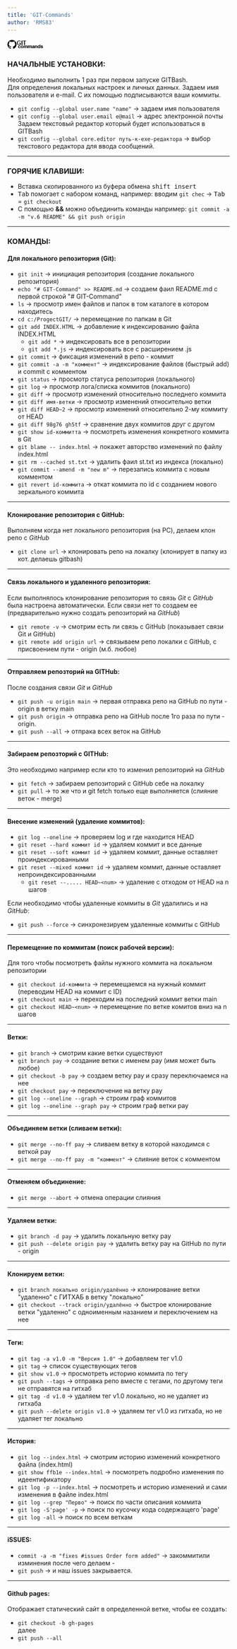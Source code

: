 ```yaml
---
title: 'GIT-Commands'
author: 'RMS83'
---
```

![Git-commands](/img/Logo.png)

### НАЧАЛЬНЫЕ УСТАНОВКИ:
Необходимо выполнить 1 раз при первом запуске GITBash.  
Для определения локальных настроек и личных данных.
Задаем имя пользователя и e-mail. С их помощью подписываются ваши коммиты.
* `git config --global user.name "name"`  -> задаем имя пользователя    
* `git config --global user.email e@mail` -> адрес электронной почты  
Задаем текстовый редактор который будет использоваться в GITBash  
* `git config --global core.editor путь-к-exe-редактора` -> выбор 
текстового редактора для ввода сообщений.
---
### ГОРЯЧИЕ КЛАВИШИ:
* Вставка скопированного из буфера обмена <kbd>shift insert</kbd>  
* <kbd>Tab</kbd> помогает с набором команд, например: вводим `git chec` -> <kbd>Tab</kbd> = `git checkout`
* С помощью **&&** можно объединить команды например: `git commit -a -m "v.6 README" && git push origin`
---
### КОМАНДЫ: 
#### Для локального репозитория (Git):
* `git init` 						-> инициация репозитория (создание локального репозитория)
* `echo "# GIT-Command" >> README.md` 			-> создаем фаил README.md с первой строкой "# GIT-Command"
* `ls` 							-> просмотр имен файлов и папок в том каталоге в котором находитесь
* `cd c:/ProgectGIT/`	 				-> перемещение по папкам в Git
* `git add INDEX.HTML`   				-> добавление к индексированию файла INDEX.HTML
    * `git add *`			 		-> индексировать все в репозитории
	* `git add *.js` 				-> индексировать все с расширением .js
* `git commit`			 			-> фиксация изменений в репо - коммит 
* `git commit -a -m "коммент"` 				-> индексирование файлов (быстрый add) и commit с комментом	
* `git status`						-> просмотр статуса репозитория (локального)
* `git log` 						-> просмотр лога/списка коммитов (локального)
* `git diff` 						-> просмотр изменений относительно последнего коммита  
* `git diff имя-ветки` 					-> просмотр изменений относительно ветки
* `git diff HEAD~2` 					-> просмотр изменений относительно 2-му коммиту от HEAD
* `git diff 98g76 gh5tf` 				-> сравнение двух коммитов друг с другом	
* `git show id-коммитта` 				-> посмотреть изменения конкретного коммита в Git
* `git blame -- index.html`				-> покажет авторство изменений по файлу index.html
* `git rm --cached st.txt` 				-> удалить фаил st.txt из индекса (локально)
* `git commit --amend -m "new m"` 			-> перезапись коммита с новым комментом
* `git revert id-коммита` 				-> откат коммита по id с созданием нового зеркального коммита
---
#### Клонирование репозитория с GitHub:
Выполняем когда нет локального репозитория (на PC), делаем клон репо с _GitHub_
* `git clone url` 		 			-> клонировать репо на локалку (клонирует в папку из кот. делаешь gitbash)
---
#### Связь локального и удаленного репозитория:
Если выполнялось клонирование репозитория то связь _Git_ с _GitHub_ была настроена автоматически. Если связи нет то создаем ее (предварительно нужно создать репозиторий на _GitHub_)
* `git remote -v`		 			-> смотрим есть ли связь с GitHub (показывает связи Git и GitHub)
* `git remote add origin url` 				-> связываем репо локалки с GitHub, с присвоением пути - origin (м.б. любое)
---
#### Отправляем репозторий на GITHub:
После создания связи _Git_ и _GitHub_ 
* `git push -u origin main` 				-> первая отправка репо на GitHub по пути - origin в ветку main
* `git push origin`			 		-> отправка репо на GitHub после 1го раза по пути - origin.
* `git push --all`					-> отпрака всех веток на GitHub
---
#### Забираем репозторий с GITHub:
Это необходимо например если кто то изменил репозиторий на _GitHub_
* `git fetch`						-> забираем репозиторий с GitHub себе на локалку  
* `git pull`						-> то же что и git fetch только еще выполняется (слияние веток - merge)
---
#### Внесение изменений (удаление коммитов):
* `git log --oneline`					-> проверяем log и где находится HEAD 
* `git reset --hard коммит id`				-> удаляем коммит и все данные
* `git reset --soft коммит id`				-> удаляем коммит, данные оставляет проиндексированными
* `git reset --mixed коммит id`				-> удаляем коммит, данные оставляет непроиндексированными
	* `git reset --..... HEAD~<num>`		-> удаление с отходом от HEAD на n шагов
  
Если необходимо чтобы удаленные коммиты в _Git_ удалились и на _GitHub_:  
* `git push --force`					-> синхронезируем удаленные коммиты с GitHub
---
#### Перемещение по коммитам (поиск рабочей версии):
Для того чтобы посмотреть файлы нужного коммита на локальном репозитории  
* `git checkout id-коммита`				-> перемещаемся на нужный коммит (переводим HEAD на коммит с ID)
* `git checkout main`					-> переходим на последний коммит ветки main
* `git checkout HEAD~<num>`				-> перемещение по ветке комитов вниз на n шагов 
---
#### Ветки:
* `git branch`						-> смотрим какие ветки существуют
* `git branch pay`					-> создание ветки с именем pay (имя может быть любое)
* `git checkout -b pay`					-> создаем ветку pay и сразу переключаемся на нее
* `git checkout pay`					-> переключение на ветку pay
* `git log --oneline --graph`				-> строим граф коммитов
* `git log --oneline --graph pay`			-> строим граф ветки pay
---
#### Объединяем ветки (сливаем ветки):
* `git merge --no-ff pay`				-> сливаем ветку в которой находимся с веткой pay
* `git merge --no-ff pay -m "коммент"`			-> слияние веток с комментом
---
#### Отменяем объединение:
* `git merge --abort`					-> отмена операции слияния
---
#### Удаляем ветки:
* `git branch -d pay`					-> удалить локальную ветку pay
* `git push --delete origin pay`			-> удалить ветку pay на GitHub по пути - origin
---
#### Клонируем ветки:
* `git branch локально origin/удалённо`			-> клонирование ветки "удаленно" с ГИТХАБ в ветку "локально" 
* `git checkout --track origin/удалённо`		-> быстрое клонирование ветки "удаленно" с одноименным назанием и переключением на нее
---
#### Теги:
* `git tag -a v1.0 -m "Версия 1.0"`			-> добавляем тег v1.0
* `git tag`						-> список существующих тегов
* `git show v1.0`					-> просмотреть историю коммита по тегу
* `git push --tags`					-> отправка репо вместе с тегами, по другому теги не отправятся на гитхаб
* `git tag -d v1.0`					-> удаляем тег v1.0 локально, но не удаляет из гитхаба
* `git push --delete origin v1.0`			-> удаляем тег v1.0 из гитхаба, но не удаляет тег локально
---
#### История:
* `git log --index.html`				-> смотрим историю изменений конкретного файла (index.html)
* `git show ffb1e --index.html`				-> посмотреть подробно изменения по идеентификатору
* `git log -p --index.html`				-> посмотреть и историю изменений и сами изменения в файле index.html
* `git log --grep "Перво"`				-> поиск по части описания коммита
* `git log -S'page' -p`					-> поиск по кусочку кода содержащего 'page'
* `git log -all`					-> поиск по всем веткам
---
#### iSSUES:
* `commit -a -m "fixes #issues Order form added"`	-> закоммитили изминения после чего делаем - 
* `git push`						-> и наш issues закрывается.
---
#### Github pages:
Отображает статический сайт в определенной ветке, чтобы ее создать:  
* `git checkout -b gh-pages`  
далее
* `git push --all`
